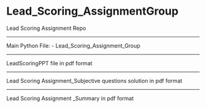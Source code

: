 # Lead_Scoring_AssignmentGroup
Lead Scoring Assignment Repo
<hr>

Main Python File: - Lead_Scoring_Assignment_Group

<hr>

LeadScoringPPT file in pdf format

<hr>

Lead Scoring Assignment_Subjective questions solution in pdf format

<hr>

Lead Scoring Assignment _Summary in pdf format
